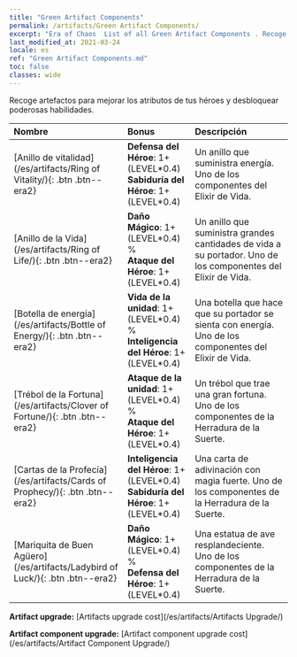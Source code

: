 ```yaml
---
title: "Green Artifact Components"
permalink: /artifacts/Green Artifact Components/
excerpt: "Era of Chaos  List of all Green Artifact Components . Recoge artefactos para mejorar los atributos de tus héroes y desbloquear poderosas habilidades."
last_modified_at: 2021-03-24
locale: es
ref: "Green Artifact Components.md"
toc: false
classes: wide
---
```


  Recoge artefactos para mejorar los atributos de tus héroes y desbloquear poderosas habilidades.

  |     Nombre    |   Bonus | Descripción | 
  |:------------|:--------|:------------| 
 | [Anillo de vitalidad](/es/artifacts/Ring of Vitality/){: .btn .btn--era2} | **Defensa del Héroe**: 1+(LEVEL\*0.4)<br/>**Sabiduría del Héroe**: 1+(LEVEL\*0.4) | Un anillo que suministra energía. Uno de los componentes del Elixir de Vida. | 
 | [Anillo de la Vida](/es/artifacts/Ring of Life/){: .btn .btn--era2} | **Daño Mágico**: 1+(LEVEL\*0.4) %<br/>**Ataque del Héroe**: 1+(LEVEL\*0.4) | Un anillo que suministra grandes cantidades de vida a su portador. Uno de los componentes del Elixir de Vida. | 
 | [Botella de energía](/es/artifacts/Bottle of Energy/){: .btn .btn--era2} | **Vida de la unidad**: 1+(LEVEL\*0.4) %<br/>**Inteligencia del Héroe**: 1+(LEVEL\*0.4) | Una botella que hace que su portador se sienta con energía. Uno de los componentes del Elixir de Vida. | 
 | [Trébol de la Fortuna](/es/artifacts/Clover of Fortune/){: .btn .btn--era2} | **Ataque de la unidad**: 1+(LEVEL\*0.4) %<br/>**Ataque del Héroe**: 1+(LEVEL\*0.4) | Un trébol que trae una gran fortuna. Uno de los componentes de la Herradura de la Suerte. | 
 | [Cartas de la Profecía](/es/artifacts/Cards of Prophecy/){: .btn .btn--era2} | **Inteligencia del Héroe**: 1+(LEVEL\*0.4)<br/>**Sabiduría del Héroe**: 1+(LEVEL\*0.4) | Una carta de adivinación con magia fuerte. Uno de los componentes de la Herradura de la Suerte. | 
 | [Mariquita de Buen Agüero](/es/artifacts/Ladybird of Luck/){: .btn .btn--era2} | **Daño Mágico**: 1+(LEVEL\*0.4) %<br/>**Defensa del Héroe**: 1+(LEVEL\*0.4) | Una estatua de ave resplandeciente. Uno de los componentes de la Herradura de la Suerte. | 


  **Artifact upgrade:** [Artifacts upgrade cost](/es/artifacts/Artifacts Upgrade/)

 **Artifact component upgrade:** [Artifact component upgrade cost](/es/artifacts/Artifact Component Upgrade/)

